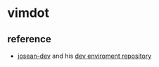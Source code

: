 # vimdot

## reference

- [josean-dev](https://github.com/josean-dev) and his [dev enviroment repository](https://github.com/josean-dev/dev-environment-files)
